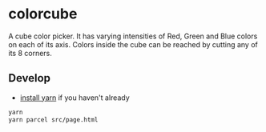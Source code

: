 # colorcube

A cube color picker. It has varying intensities of Red, Green and Blue colors on each of its axis. Colors inside the cube can be reached by cutting any of its 8 corners.

## Develop

- [install yarn](https://classic.yarnpkg.com/en/docs/install/) if you haven't already

```sh
yarn
yarn parcel src/page.html
```
